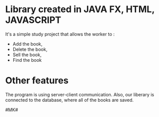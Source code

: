 # Library created in JAVA FX, HTML, JAVASCRIPT

It's a simple study project that allows the worker to :
- Add the book,
- Delete the book,
- Sell the book,
- Find the book
 
 # Other features
 The program is using server-client communication.
 Also, our liberary is connected to the database, where all of the books are saved.
 
 
 #MK#
